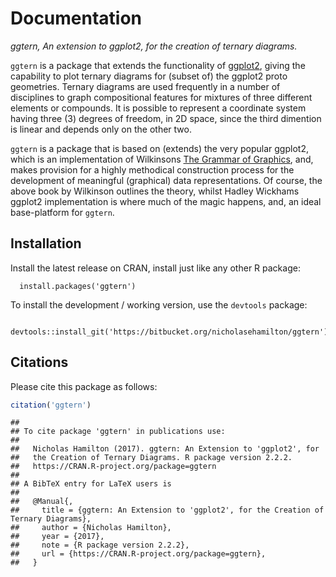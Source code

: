 # Documentation

*ggtern, An extension to ggplot2, for the creation of ternary diagrams.*

`ggtern` is a package that extends the functionality of [ggplot2](http://goo.gl/YDk79h), giving the capability to plot ternary diagrams for (subset of) the ggplot2 proto geometries. Ternary diagrams are used frequently in a number of disciplines to graph compositional features for mixtures of three different elements or compounds. It is possible to represent a coordinate system having three (3) degrees of freedom, in 2D space, since the third dimention is linear and depends only on the other two. 

`ggtern` is a package that is based on (extends) the very popular ggplot2, which is an implementation of Wilkinsons [The Grammar of Graphics](http://goo.gl/G5DEo3),  and, makes provision for a highly methodical construction process for the development  of meaningful (graphical) data representations. Of course, the above book by Wilkinson outlines the theory, whilst Hadley Wickhams ggplot2 implementation is where much of the magic happens, and, an ideal base-platform for `ggtern`.

## Installation

Install the latest release on CRAN, install just like any other R package:

```
  install.packages('ggtern')
```

To install the development / working version, use the `devtools` package:

```
  devtools::install_git('https://bitbucket.org/nicholasehamilton/ggtern')
```

## Citations

Please cite this package as follows:


```r
citation('ggtern')
```

```
## 
## To cite package 'ggtern' in publications use:
## 
##   Nicholas Hamilton (2017). ggtern: An Extension to 'ggplot2', for
##   the Creation of Ternary Diagrams. R package version 2.2.2.
##   https://CRAN.R-project.org/package=ggtern
## 
## A BibTeX entry for LaTeX users is
## 
##   @Manual{,
##     title = {ggtern: An Extension to 'ggplot2', for the Creation of Ternary Diagrams},
##     author = {Nicholas Hamilton},
##     year = {2017},
##     note = {R package version 2.2.2},
##     url = {https://CRAN.R-project.org/package=ggtern},
##   }
```

